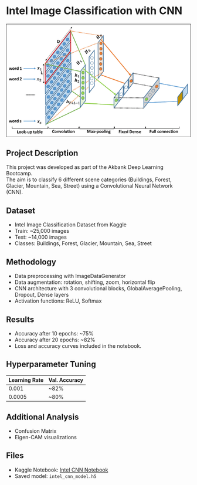 # Intel Image Classification with CNN


![Intel CNN Classification](Intel_CNN_Classification.png)


## Project Description
This project was developed as part of the Akbank Deep Learning Bootcamp.  
The aim is to classify 6 different scene categories (Buildings, Forest, Glacier, Mountain, Sea, Street) using a Convolutional Neural Network (CNN).

## Dataset
- Intel Image Classification Dataset from Kaggle  
- Train: ~25,000 images  
- Test: ~14,000 images  
- Classes: Buildings, Forest, Glacier, Mountain, Sea, Street

## Methodology
- Data preprocessing with ImageDataGenerator  
- Data augmentation: rotation, shifting, zoom, horizontal flip  
- CNN architecture with 3 convolutional blocks, GlobalAveragePooling, Dropout, Dense layers  
- Activation functions: ReLU, Softmax  

## Results
- Accuracy after 10 epochs: ~75%  
- Accuracy after 20 epochs: ~82%  
- Loss and accuracy curves included in the notebook.  

## Hyperparameter Tuning
| Learning Rate | Val. Accuracy |
|---------------|---------------|
| 0.001         | ~82% |
| 0.0005        | ~80% |

## Additional Analysis
- Confusion Matrix  
- Eigen-CAM visualizations  

## Files
- Kaggle Notebook: [Intel CNN Notebook](https://www.kaggle.com/code/talalkanjo/akbankderin-renmebootcamp-deneme-2)
- Saved model: `intel_cnn_model.h5`
